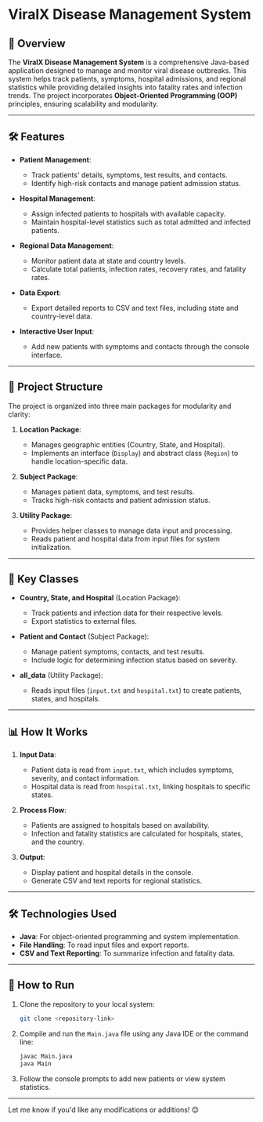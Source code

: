 # **ViralX Disease Management System**

## **📄 Overview**
The **ViralX Disease Management System** is a comprehensive Java-based application designed to manage and monitor viral disease outbreaks. This system helps track patients, symptoms, hospital admissions, and regional statistics while providing detailed insights into fatality rates and infection trends. The project incorporates **Object-Oriented Programming (OOP)** principles, ensuring scalability and modularity.

---

## **🛠 Features**
- **Patient Management**:  
  - Track patients' details, symptoms, test results, and contacts.
  - Identify high-risk contacts and manage patient admission status.  

- **Hospital Management**:  
  - Assign infected patients to hospitals with available capacity.  
  - Maintain hospital-level statistics such as total admitted and infected patients.  

- **Regional Data Management**:  
  - Monitor patient data at state and country levels.  
  - Calculate total patients, infection rates, recovery rates, and fatality rates.  

- **Data Export**:  
  - Export detailed reports to CSV and text files, including state and country-level data.  

- **Interactive User Input**:  
  - Add new patients with symptoms and contacts through the console interface.  

---

## **📂 Project Structure**
The project is organized into three main packages for modularity and clarity:  

1. **Location Package**:  
   - Manages geographic entities (Country, State, and Hospital).  
   - Implements an interface (`Display`) and abstract class (`Region`) to handle location-specific data.  

2. **Subject Package**:  
   - Manages patient data, symptoms, and test results.  
   - Tracks high-risk contacts and patient admission status.  

3. **Utility Package**:  
   - Provides helper classes to manage data input and processing.  
   - Reads patient and hospital data from input files for system initialization.  

---

## **🔑 Key Classes**
- **Country, State, and Hospital** (Location Package):  
  - Track patients and infection data for their respective levels.  
  - Export statistics to external files.  

- **Patient and Contact** (Subject Package):  
  - Manage patient symptoms, contacts, and test results.  
  - Include logic for determining infection status based on severity.  

- **all_data** (Utility Package):  
  - Reads input files (`input.txt` and `hospital.txt`) to create patients, states, and hospitals.  

---

## **📊 How It Works**
1. **Input Data**:  
   - Patient data is read from `input.txt`, which includes symptoms, severity, and contact information.  
   - Hospital data is read from `hospital.txt`, linking hospitals to specific states.  

2. **Process Flow**:  
   - Patients are assigned to hospitals based on availability.  
   - Infection and fatality statistics are calculated for hospitals, states, and the country.  

3. **Output**:  
   - Display patient and hospital details in the console.  
   - Generate CSV and text reports for regional statistics.

---

## **🛠 Technologies Used**
- **Java**: For object-oriented programming and system implementation.  
- **File Handling**: To read input files and export reports.  
- **CSV and Text Reporting**: To summarize infection and fatality data.  

---

## **🚀 How to Run**
1. Clone the repository to your local system:
   ```bash
   git clone <repository-link>
   ```
2. Compile and run the `Main.java` file using any Java IDE or the command line:
   ```bash
   javac Main.java
   java Main
   ```
3. Follow the console prompts to add new patients or view system statistics.
---
Let me know if you'd like any modifications or additions! 😊
